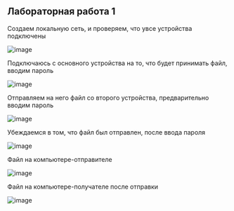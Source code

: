 ## Лабораторная работа 1
Создаем локальную сеть, и проверяем, что увсе устройства подключены

![image](https://github.com/Wisenblum/Oblaka/assets/70391455/0290d01a-c180-47f9-b21a-cae1caa979c3)

Подключаюсь с основного устройства на то, что будет принимать файл, вводим пароль

![image](https://github.com/Wisenblum/Oblaka/assets/70391455/544db8e2-df73-4f36-81f7-a78f8e667a54)

Отправляем на него файл со второго устройства, предварительно вводим пароль

![image](https://github.com/Wisenblum/Oblaka/assets/70391455/7be01f87-e1c0-432f-8092-c8450d74b5b7)

Убеждаемся в том, что файл был отправлен, после ввода пароля

![image](https://github.com/Wisenblum/Oblaka/assets/70391455/a4492aac-7d83-46ee-8b41-77f6dcb5ecb4)

Файл на компьютере-отправителе

![image](https://github.com/Wisenblum/Oblaka/assets/70391455/9ecadbed-028e-4ae2-9bd3-2892cce7edc8)

Файл на компьютере-получателе после отправки

![image](https://github.com/Wisenblum/Oblaka/assets/70391455/0bccf005-236a-4de5-8c03-009ac11a44d5)

